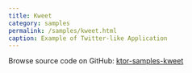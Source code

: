 ```yaml
---
title: Kweet
category: samples
permalink: /samples/kweet.html
caption: Example of Twitter-like Application
---
```


Browse source code on GitHub: [ktor-samples-kweet](https://github.com/ktorio/ktor-samples/tree/master/app/kweet)

